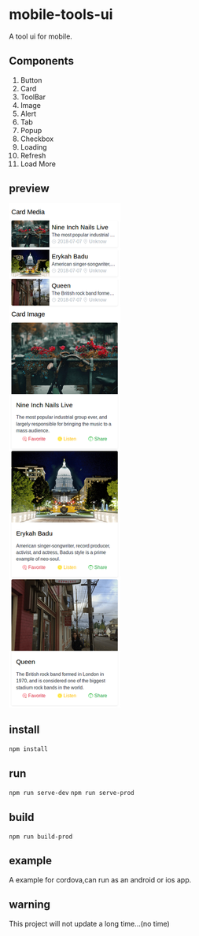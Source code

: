 # mobile-tools-ui

A tool ui for mobile.

## Components
1. Button
2. Card
3. ToolBar
4. Image
5. Alert
6. Tab
7. Popup
8. Checkbox
9. Loading
10. Refresh 
11. Load More

## preview
![preview/card.png](preview/card.png)

## install
`npm install`

## run
`npm run serve-dev`
`npm run serve-prod`

## build
`npm run build-prod`

## example
A example for cordova,can run as an android or ios app.


## warning
This project will not update a long time...(no time)